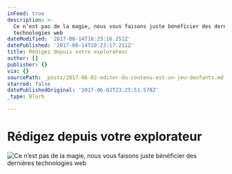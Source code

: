 ```yaml
---
inFeed: true
description: >-
  Ce n’est pas de la magie, nous vous faisons juste bénéficier des dernières
  technologies web
dateModified: '2017-08-14T10:23:16.251Z'
datePublished: '2017-08-14T10:23:17.211Z'
title: Rédigez depuis votre explorateur
author: []
publisher: {}
via: {}
sourcePath: _posts/2017-06-02-editer-du-contenu-est-un-jeu-denfants.md
starred: false
datePublishedOriginal: '2017-06-02T23:25:51.578Z'
_type: Blurb

---
```

# **Rédigez depuis votre explorateur**
![Ce n’est pas de la magie, nous vous faisons juste bénéficier des dernières technologies web](https://the-grid-user-content.s3-us-west-2.amazonaws.com/77f5f1ff-5321-480e-809b-cc13dabfc732.gif)